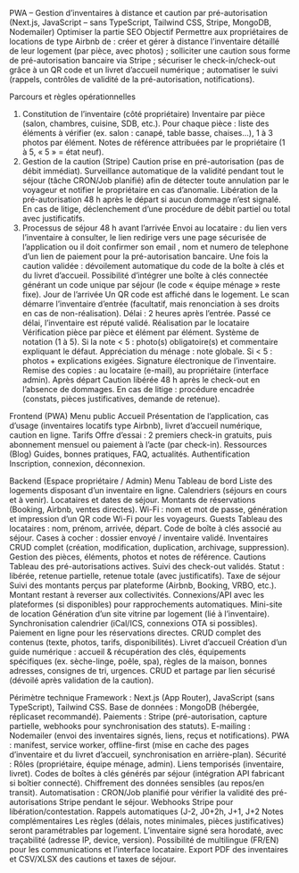 PWA – Gestion d’inventaires à distance et caution par pré-autorisation
(Next.js, JavaScript – sans TypeScript, Tailwind CSS, Stripe, MongoDB, Nodemailer)
Optimiser la partie SEO 
Objectif
Permettre aux propriétaires de locations de type Airbnb de :
créer et gérer à distance l’inventaire détaillé de leur logement (par pièce, avec photos) ;
solliciter une caution sous forme de pré-autorisation bancaire via Stripe ;
sécuriser le check-in/check-out grâce à un QR code et un livret d’accueil numérique ;
automatiser le suivi (rappels, contrôles de validité de la pré-autorisation, notifications).

Parcours et règles opérationnelles
1) Constitution de l’inventaire (côté propriétaire)
Inventaire par pièce (salon, chambres, cuisine, SDB, etc.).
Pour chaque pièce : liste des éléments à vérifier (ex. salon : canapé, table basse, chaises…), 1 à 3 photos par élément.
Notes de référence attribuées par le propriétaire (1 à 5, « 5 » = état neuf).
2) Gestion de la caution (Stripe)
Caution prise en pré-autorisation (pas de débit immédiat).
Surveillance automatique de la validité pendant tout le séjour (tâche CRON/Job planifié) afin de détecter toute annulation par le voyageur et notifier le propriétaire en cas d’anomalie.
Libération de la pré-autorisation 48 h après le départ si aucun dommage n’est signalé.
En cas de litige, déclenchement d’une procédure de débit partiel ou total avec justificatifs.
3) Processus de séjour
48 h avant l’arrivée
Envoi au locataire :
du lien vers l’inventaire à consulter, le lien redirige vers une page sécurisée de l’application ou il doit confirmer son email , nom et numero de telephone 
d’un lien de paiement pour la pré-autorisation bancaire.
Une fois la caution validée :
dévoilement automatique du code de la boîte à clés et du livret d’accueil.
Possibilité d’intégrer une boîte à clés connectée générant un code unique par séjour (le code « équipe ménage » reste fixe).
Jour de l’arrivée
Un QR code est affiché dans le logement.
Le scan démarre l’inventaire d’entrée (facultatif, mais renonciation à ses droits en cas de non-réalisation).
Délai : 2 heures après l’entrée. Passé ce délai, l’inventaire est réputé validé.
Réalisation par le locataire
Vérification pièce par pièce et élément par élément.
Système de notation (1 à 5).
Si la note < 5 : photo(s) obligatoire(s) et commentaire expliquant le défaut.
Appréciation du ménage : note globale. Si < 5 : photos + explications exigées.
Signature électronique de l’inventaire.
Remise des copies :
au locataire (e-mail),
au propriétaire (interface admin).
Après départ
Caution libérée 48 h après le check-out en l’absence de dommages.
En cas de litige : procédure encadrée (constats, pièces justificatives, demande de retenue).

Frontend (PWA)
Menu public
Accueil
Présentation de l’application, cas d’usage (inventaires locatifs type Airbnb), livret d’accueil numérique, caution en ligne.
Tarifs
Offre d’essai : 2 premiers check-in gratuits, puis abonnement mensuel ou paiement à l’acte (par check-in).
Ressources (Blog)
Guides, bonnes pratiques, FAQ, actualités.
Authentification
Inscription, connexion, déconnexion.

Backend (Espace propriétaire / Admin)
Menu
Tableau de bord
Liste des logements disposant d’un inventaire en ligne.
Calendriers (séjours en cours et à venir).
Locataires et dates de séjour.
Montants de réservations (Booking, Airbnb, ventes directes).
Wi-Fi : nom et mot de passe, génération et impression d’un QR code Wi-Fi pour les voyageurs.
Guests
Tableau des locataires : nom, prénom, arrivée, départ.
Code de boîte à clés associé au séjour.
Cases à cocher : dossier envoyé / inventaire validé.
Inventaires
CRUD complet (création, modification, duplication, archivage, suppression).
Gestion des pièces, éléments, photos et notes de référence.
Cautions
Tableau des pré-autorisations actives.
Suivi des check-out validés.
Statut : libérée, retenue partielle, retenue totale (avec justificatifs).
Taxe de séjour
Suivi des montants perçus par plateforme (Airbnb, Booking, VRBO, etc.).
Montant restant à reverser aux collectivités.
Connexions/API avec les plateformes (si disponibles) pour rapprochements automatiques.
Mini-site de location
Génération d’un site vitrine par logement (lié à l’inventaire).
Synchronisation calendrier (iCal/ICS, connexions OTA si possibles).
Paiement en ligne pour les réservations directes.
CRUD complet des contenus (texte, photos, tarifs, disponibilités).
Livret d’accueil
Création d’un guide numérique :
accueil & récupération des clés, équipements spécifiques (ex. sèche-linge, poêle, spa), règles de la maison, bonnes adresses, consignes de tri, urgences.
CRUD et partage par lien sécurisé (dévoilé après validation de la caution).

Périmètre technique
Framework : Next.js (App Router), JavaScript (sans TypeScript), Tailwind CSS.
Base de données : MongoDB (hébergée, réplicaset recommandé).
Paiements : Stripe (pré-autorisation, capture partielle, webhooks pour synchronisation des statuts).
E-mailing : Nodemailer (envoi des inventaires signés, liens, reçus et notifications).
PWA : manifest, service worker, offline-first (mise en cache des pages d’inventaire et du livret d’accueil, synchronisation en arrière-plan).
Sécurité :
Rôles (propriétaire, équipe ménage, admin).
Liens temporisés (inventaire, livret).
Codes de boîtes à clés générés par séjour (intégration API fabricant si boîtier connecté).
Chiffrement des données sensibles (au repos/en transit).
Automatisation :
CRON/Job planifié pour vérifier la validité des pré-autorisations Stripe pendant le séjour.
Webhooks Stripe pour libération/contestation.
Rappels automatiques (J-2, J0+2h, J+1, J+2
Notes complémentaires
Les règles (délais, notes minimales, pièces justificatives) seront paramétrables par logement.
L’inventaire signé sera horodaté, avec traçabilité (adresse IP, device, version).
Possibilité de multilingue (FR/EN) pour les communications et l’interface locataire.
Export PDF des inventaires et CSV/XLSX des cautions et taxes de séjour.

